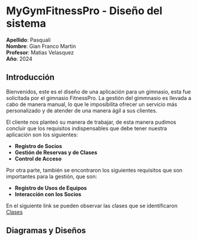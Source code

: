 # MyGymFitnessPro - Diseño del sistema

**Apellido**: Pasquali <br>
**Nombre**: Gian Franco Martin <br>
**Profesor**: Matias Velasquez <br>
**Año**: 2024 <br>

## Introducción
Bienvenidos, este es el diseño de una aplicación para un gimnasio, esta fue solicitada por el gimnasio FitnessPro. 
La gestión del gimmnasio es llevada a cabo de manera manual, lo que le imposibilita ofrecer un 
servicio más personalizado y de atender de una manera ágil a sus clientes. <br>

El cliente nos planteó su manera de trabajar, de esta manera pudimos concluir que los requisitos indispensables que debe tener nuestra aplicación son los siguientes: <br>

+ **Registro de Socios** <br>
+ **Gestión de Reservas y de Clases** <br>
+ **Control de Acceso** <br>

Por otra parte, también se encontraron los siguientes requisitos que son importantes para la gestión, que son: <br>

+ **Registro de Usos de Equipos** <br>
+ **Interacción con los Socios** <br>

En el siguiente link se pueden observar las clases que se identificaron [Clases](https://excalidraw.com/#json=NIUMyejOE94dayDu835cS,QZi0VngkviOUZGlb1M_GIw) <br>

## Diagramas y Diseños

